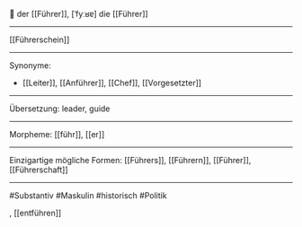 🔵 der [[Führer]], [ˈfyːʁɐ]
die [[Führer]]

---

[[Führerschein]]

---

Synonyme:

- [[Leiter]], [[Anführer]], [[Chef]], [[Vorgesetzter]]

---

Übersetzung: leader, guide

---

Morpheme:
[[führ]], [[er]]

---

Einzigartige mögliche Formen: [[Führers]], [[Führern]], [[Führer]], [[Führerschaft]]

---

#Substantiv #Maskulin #historisch #Politik

, [[entführen]]
